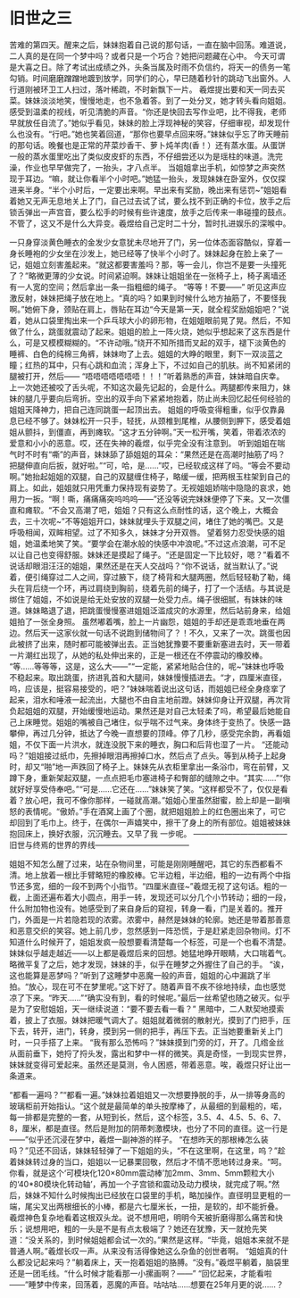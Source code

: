 # 旧世之三

苦难的第四天。醒来之后，妹妹抱着自己说的那句话，一直在脑中回荡。难道说，二人真的是在同一个梦中吗？或者只是一个巧合？她把问题藏在心中。
今天可谓是大喜之日。除了考试出成绩之外，头条当属及时雨不负信约，将天一的债务一笔勾销。时间磨磨蹭蹭地踱到放学，同学们的心，早已随着秒针的跳动飞出窗外。人行道刚被环卫工人扫过，落叶稀疏，不时新飘下一片。
羲煜提出要和天一同去买菜。妹妹淡淡地笑，慢慢地走，也不急着答。到了一处分叉，她才转头看向姐姐。感受到温柔的视线，听见清脆的声音。“你还是快回去写作业吧，比不得我，老师早就放任自流了。”她似乎看见，妹妹的脸上浮现神秘的笑容，仔细审视，却发现什么也没有。“行吧。”她也笑着回道，“那你也要早点回来呀。”妹妹似乎忘了昨天睡前的那句话。晚餐也是正常的芹菜炒香干、萝卜炖羊肉(香！）还有蒸水蛋。从蛋饼一般的蒸水蛋里吃出了类似皮皮虾的东西，不仔细尝还以为是瑶柱的味道。洗完澡，作业也早早做完了，一抬头，才八点半。
当姐姐拿出手机，如惊梦之声突然现于耳边。“嘛，就让你看半个小时吧。”她猛一抬头，发现妹妹在卧室外，仅仅探进来半身。“半个小时后，一定要出来啊。早出来有奖励，晚出来有惩罚~”姐姐看着她又无声无息地关上了门，自己过去试了试，要么找不到正确的卡位，放手之后锁舌弹出一声宫音，要么松手的时候有些许速度，放手之后传来一串碰撞的鼓点。不管了，这又不是什么大异变。羲煜给自己定时二十分，暂时扎进娱乐的深喉中。

一只身穿淡黄色睡衣的金发少女意犹未尽地开了门，另一位体态面容酷似，穿着一身长睡袍的少女坐在沙发上，她已经等了快半个小时了。妹妹起身在脸上亲了一记，姐姐立刻害羞起来。“就这都要害羞吗？那，等一会儿，你岂不是要一头撞死了？”略微更薄的少女说。时间紧迫啊。妹妹让姐姐坐在一张椅子上，椅子离墙还有一人宽的空间；然后拿出一条一指粗细的绳子。
“等等！不要——”
听见这声应激反射，妹妹把绳子放在地上。“真的吗？如果到时候什么地方抽筋了，不要怪我啊。”她俯下身，颈贴在肩上，唇贴在耳边“今天是第一天，就全程奖励姐姐吧？”说着，她从口袋里掏出来一个乒乓球大小的卵形物，在姐姐眼前晃了晃。然后，不知做了什么，跳蛋就震动了起来。姐姐的脸上一阵火烧，她似乎想起来了这东西是什么，可是又模模糊糊的。“不许动哦。”绕开不知所措而叉起的双手，褪下淡黄色的睡裤、白色的纯棉三角裤，妹妹吻了上去。姐姐的大睁的眼里，剩下一双淡蓝之瞳；红热的耳中，只有心跳和血流；浑身上下，不过如自己的肌肤。尚不知紧闭的腿被打开，然后——
“唔唔唔唔唔唔唔！！！”听着熟悉的声音，妹妹暗自庆幸。上一次她还被咬了舌头呢，不知这次最先记起的，会是什么。两腿都传来阻力，妹妹的腿几乎要向后弯折。空出的双手向下紧紧地抱着，防止尚未回忆起任何经验的姐姐天降神力，把自己连同跳蛋一起顶出去。
姐姐的呼吸变得粗重，似乎仅靠鼻息已经不够了。妹妹松开一只手，轻抚，从颈椎到尾椎，从腰侧到胛下，感受着姐姐从颤抖，到僵直，再到瘫软。“这才五分钟啊。”天一松开嘴，笑着，带着浓浓的爱意和小小的恶意。哎，还在失神的羲煜，似乎完全没有注意到。
听到姐姐在喘气时不时有“嘶”的声音，妹妹舔了舔姐姐的耳朵：“果然还是在高潮时抽筋了吗？把腿伸直向后扳，就好啦。”“可，哈，是……”哎，已经软成这样了吗。“等会不要动啊。”她抬起姐姐的双腿，自己的双腿缠住椅子，略缓一缓，把两根玉柱架到自己的肩上。如此，姐姐就只用凭重力保持现有姿势了。无视姐姐娇喘中隐隐的哀求，她用力一扳。“啊！嘶，痛痛痛突呜呜呜——”还没等说完妹妹便停了下来。又一次僵直和瘫软。“不会又高潮了吧，姐姐？只有这么点耐性的话，这个晚上，大概会去，三十次呢~”不等姐姐开口，妹妹就埋头于双腿之间，堵住了她的嘴巴。又是呼吸相闻，双眸相望。过了不知多久，妹妹才分开双唇。
望着努力忍受快感的姐姐，她温柔地笑了笑。“要学会在潮水般的快感中冲浪呢。”不过这点浪潮，可不足以让自己也变得舒服。妹妹还是摸起了绳子。“还是固定一下比较好，嗯？”看着不说话却眼泪汪汪的姐姐，果然还是在天人交战吗？“你不说话，就当默认了。”说着，便引绳穿过二人之间，穿过腋下，绕了椅背和大腿两圈，然后轻轻勒了勒，绳头在背后绕一个环，再过肩绕到胸前，绕着先前的绳子，打了一个活结。与其说是绑住了姐姐，不如说是给无处安放的双腿一处受力点。绳子很细腻，有妹妹的味道。妹妹略退了退，把跳蛋慢慢塞进姐姐泛滥成灾的水源里，然后站前身来，给姐姐拍了一张全身照。
虽然嘟着嘴，脸上一片幽怨，姐姐的手却还是乖乖地垂在两边。然后天一这家伙就一句话不说跑到储物间了？！不久，又来了一次。跳蛋也因此被挤了出来，随时都可能被弹出去。正当她犹豫要不要重新塞进去时，天一带着一片潮红出现了，从她的私处伸出来的，正是一根还在不停震动的橡胶棒。
“等……等等等，这是，这么大——”“一定能，紧紧地贴合住的，呢~”妹妹也呼吸不稳起来。取出跳蛋，挤进乳首和大腿间，妹妹慢慢插进去。“才，四厘米直径，呜，应该是，挺容易接受的，吧？”妹妹喘着说出这句话，而姐姐已经全身痉挛了起来，泪水和唾液一起流出，大腿也不由自主地前蹬。妹妹仰身让开双腿，再次背负起姐姐的双腿，开始缓慢地运动。果然还是对自己太轻柔了吗，希望最后她能自己上床睡觉。姐姐的嘴被自己堵住，似乎喘不过气来。身体终于变热了。快感一路攀伸，再过几分钟，抵达了今晚一直想要的顶峰。停了几秒，感受完余韵，再看姐姐，不仅下面一片洪水，就连没脱下来的睡衣，胸口和后背也湿了一片。
“还能动吗？”姐姐接过纸巾，先擦掉眼泪再擦掉口水，然后点了点头。等到从椅子上起身时，却又“啪”地一声跌回了椅子上。妹妹先从衣柜里拿出一条浴巾，弯在前臂，又蹲下身，重新架起双腿，一点点把毛巾塞进椅子和臀部的缝隙之中。“其实……”“你就好好享受侍奉吧。”“可是……它还在……”妹妹笑了笑。“这样都受不了，仅仅是看着？放心吧，我可不像你那样，一碰就高潮。”姐姐心里虽然甜蜜，脸上却是一副嗔怒的表情呢。“傲娇。”手在酒窝上画了个圈，就把姐姐脸上的红色圈出来了，可它却回到了毛巾上。终于，在偶尔一声嬉笑中，擦干了身上的所有部位。姐姐被妹妹抱回床上，换好衣服，沉沉睡去。又早了我
一步呢。
————————————旧世与终焉的世界的界线————————————

姐姐不知怎么醒了过来，站在杂物间里，可能是刚刚睡醒吧，其它的东西都看不清。地上放着一根比手臂略短的橡胶棒。它半边粗，半边细，粗的一边有两个中指节还多宽，细的一段不到两个小指节。“四厘米直径~”羲煜无视了这句话。粗的一截，上面还遍布着大小圆点，用手一转，发现还可以分几个小节转动；细的一段，什么附加物也没有。她感受到了来自身后的窥视，转身一看，门是关着的。推开门，外面是一片若隐若现的浓雾。浓雾中，赫然是妹妹的轮廓。她还是带着那善意和恶意交织的笑容。她上前几步，忽然感到一阵恐慌，于是赶紧走回杂物间。灯不知道什么时候开了，姐姐发疯一般想要看清楚每一个标签，可是一个也看不清楚。妹妹似乎越走越近——以上都是羲煜后来的回想。她猛地睁开眼睛，大口喘着气。略微平复了之后，她才发现，妹妹的手，似乎在睡梦之外握住了自己的手。
“诶，这也能算是恶梦吗？”听到了这睡梦中恶魔一般的声音，姐姐的心中漏跳了半拍。“放心，现在可不在梦里呢。”这下好了。随着声音不疾不徐地持续，血也感觉凉了下来。“昨天……”“确实没有到，看的时候呢。”最后一丝希望也随之破灭。似乎是为了安慰姐姐，天一继续说道：“要不要去看一看？”
黑暗中，二人默契地摸索着，披上了衣服。妹妹把暖气调大了。姐姐就着微弱的散射光，摸到了门把手，压下去，转开，进门，转身，摸到另一侧的把手，再压下去。正当她要重新关上门时，一只手搭了上来。
“我有那么恐怖吗？”妹妹摸到门旁的灯，开了。几绺金丝从面前垂下，她捋了捋头发，露出和梦中一样的微笑。真是奇怪，一到现实世界，妹妹就变得可爱起来。虽然还是莫测，令人困惑，带着恶意。唉，羲煜只好让出一条道来。

“都看一遍吗？”“都看一遍。”妹妹拉着姐姐又一次想要挣脱的手，从一排等身高的玻璃柜前开始指认。“这个就是最简单的单头按摩棒了，从最细的到最粗的，喏，每一排都是完整的一套，从短到长，然后，这个标签，3.5、4、4.5、5、6、7、8，厘米，都是直径。然后是附加的阴蒂刺激模块，也分了不同的直径。这一行是——”似乎还沉浸在梦中，羲煜一副神游的样子。
“在想昨天的那根棒怎么装吗？”见还不回话，妹妹轻轻弹了一下姐姐的头，“不在这里啊，在这里，呜？”趁着妹妹转过身的当口，姐姐以一记暴栗回敬，然后才不情不愿地转过身来。“呵。你看，就是这个‘可模块化120×80mm震动棒’加2mm、3mm、5mm颗粒大小的‘40*80模块化转动轴’，再加一个子宫锁和震动及动力模块，就完成了啊。”然后，妹妹不知什么时候掏出已经放在口袋里的手机，略加操作。直径明显更粗的一端，尾尖叉出两根细长的小棒，都是六七厘米长，一扭，是软的，却不能折叠。
羲煜神色复杂地看着这根双头龙。说不想用吧，明明今天被折磨得那么痛苦和快乐；说想用吧，粗的一头是不是有点太极端了？她还在犹豫，天一就抢先笑道：“没关系的，到时候姐姐都会试一次的。”果然是这样。“毕竟，姐姐本来就不是普通人啊。”羲煜长叹一声。从来没有活得像她这么杂鱼的创世者啊。
“姐姐真的什么都没记起来吗？”躺着床上，天一抱着姐姐的胳膊。“没有。”羲煜平躺着，脑袋里还是一团毛线。“什么时候才能看那一小摞画啊？——”
“回忆起来，才能看啦——”睡梦中传来，回荡着，恶魔的声音。咕咕咕……想要在25年月更的说……？

